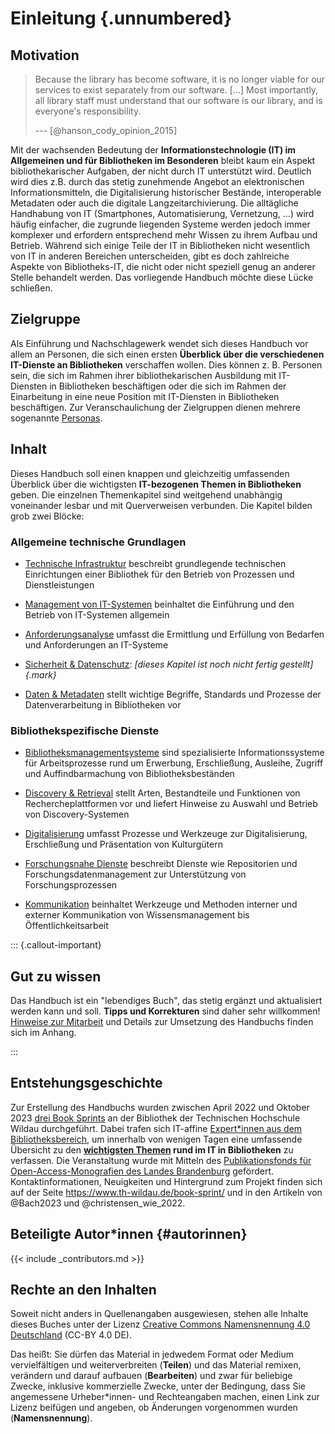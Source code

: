 # Einleitung {.unnumbered}

## Motivation

> Because the library has become software, it is no longer viable for
> our services to exist separately from our software. \[\...\] Most
> importantly, all library staff must understand that our software is
> our library, and is everyone's responsibility.
>
> --- [@hanson_cody_opinion_2015]

Mit der wachsenden Bedeutung der **Informationstechnologie (IT) im Allgemeinen
und für Bibliotheken im Besonderen** bleibt kaum ein Aspekt bibliothekarischer
Aufgaben, der nicht durch IT unterstützt wird.  Deutlich wird dies z.B. durch
das stetig zunehmende Angebot an elektronischen Informationsmitteln, die
Digitalisierung historischer Bestände, interoperable Metadaten oder auch die
digitale Langzeitarchivierung. Die alltägliche Handhabung von IT (Smartphones,
Automatisierung, Vernetzung, ...) wird häufig einfacher, die zugrunde liegenden
Systeme werden jedoch immer komplexer und erfordern entsprechend mehr Wissen zu
ihrem Aufbau und Betrieb. Während sich einige Teile der IT in Bibliotheken
nicht wesentlich von IT in anderen Bereichen unterscheiden, gibt es doch
zahlreiche Aspekte von Bibliotheks-IT, die nicht oder nicht speziell genug an
anderer Stelle behandelt werden. Das vorliegende Handbuch möchte diese Lücke
schließen.

## Zielgruppe

Als Einführung und Nachschlagewerk wendet sich dieses Handbuch vor allem an
Personen, die sich einen ersten **Überblick über die verschiedenen IT-Dienste
an Bibliotheken** verschaffen wollen. Dies können z. B. Personen sein, die sich
im Rahmen ihrer bibliothekarischen Ausbildung mit IT-Diensten in Bibliotheken
beschäftigen oder die sich im Rahmen der Einarbeitung in eine neue Position mit
IT-Diensten in Bibliotheken beschäftigen. Zur Veranschaulichung der Zielgruppen
dienen mehrere sogenannte [Personas](#zielgruppe).

## Inhalt

Dieses Handbuch soll einen knappen und gleichzeitig umfassenden Überblick über
die wichtigsten **IT-bezogenen Themen in Bibliotheken** geben. Die einzelnen
Themenkapitel sind weitgehend unabhängig voneinander lesbar und mit
Querverweisen verbunden. Die Kapitel bilden grob zwei Blöcke:
 
### Allgemeine technische Grundlagen
 
- [Technische Infrastruktur](infrastruktur.md) beschreibt grundlegende technischen Einrichtungen einer Bibliothek für den Betrieb von Prozessen und Dienstleistungen
 
- [Management von IT-Systemen](management.md) beinhaltet die Einführung und den Betrieb von IT-Systemen allgemein

- [Anforderungsanalyse](anforderungen.md) umfasst die Ermittlung und Erfüllung von Bedarfen und Anforderungen an IT-Systeme

- [Sicherheit & Datenschutz](sicherheit.md): *[dieses Kapitel ist noch nicht fertig gestellt]{.mark}*
 
- [Daten & Metadaten](metadaten.md) stellt wichtige Begriffe, Standards und Prozesse der Datenverarbeitung in Bibliotheken vor
 
### Bibliothekspezifische Dienste
 
- [Bibliotheksmanagementsysteme](bibliotheksmanagementsysteme.md) sind spezialisierte Informationssysteme für Arbeitsprozesse rund um Erwerbung, Erschließung, Ausleihe, Zugriff und Auffindbarmachung von Bibliotheksbeständen
 
- [Discovery & Retrieval](discovery.md) stellt Arten, Bestandteile und Funktionen von Rechercheplattformen vor und liefert Hinweise zu Auswahl und Betrieb von Discovery-Systemen
 
- [Digitalisierung](digitalisierung.md) umfasst Prozesse und Werkzeuge zur Digitalisierung, Erschließung und Präsentation von Kulturgütern
 
- [Forschungsnahe Dienste](forschungsnahe-dienste.md) beschreibt Dienste wie Repositorien und Forschungsdatenmanagement zur Unterstützung von Forschungsprozessen
 
- [Kommunikation](kommunikation.md) beinhaltet Werkzeuge und Methoden interner und externer Kommunikation von Wissensmanagement bis Öffentlichkeitsarbeit

::: {.callout-important}

## Gut zu wissen

Das Handbuch ist ein "lebendiges Buch", das stetig ergänzt und aktualisiert
werden kann und soll. **Tipps und Korrekturen** sind daher sehr willkommen!
[Hinweise zur Mitarbeit](#mitarbeit) und Details zur 
Umsetzung des Handbuchs finden sich im Anhang.

:::

## Entstehungsgeschichte

Zur Erstellung des Handbuchs wurden zwischen April 2022 und Oktober 2023 [drei
Book Sprints](https://www.th-wildau.de/book-sprint/) an der Bibliothek der
Technischen Hochschule Wildau durchgeführt. Dabei trafen sich IT-affine 
[Expert\*innen aus dem Bibliotheksbereich](#autorinnen), um innerhalb von
wenigen Tagen eine umfassende Übersicht zu den **[wichtigsten Themen](#inhalt)
rund im IT in Bibliotheken** zu verfassen. Die Veranstaltung wurde mit Mitteln
des [Publikationsfonds für Open-Access-Monografien des Landes
Brandenburg](https://open-access-brandenburg.de/fonds/) gefördert.
Kontaktinformationen, Neuigkeiten und Hintergrund zum Projekt finden sich auf
der Seite <https://www.th-wildau.de/book-sprint/> und in den Artikeln von
@Bach2023 und @christensen_wie_2022.

## Beteiligte Autor\*innen {#autorinnen}

{{< include _contributors.md >}}

## Rechte an den Inhalten

Soweit nicht anders in Quellenangaben ausgewiesen, stehen alle Inhalte dieses
Buches unter der Lizenz [Creative Commons Namensnennung 4.0
Deutschland](https://creativecommons.org/licenses/by/4.0/de/) (CC-BY 4.0 DE).

Das heißt: Sie dürfen das Material in jedwedem Format oder Medium
vervielfältigen und weiterverbreiten (**Teilen**) und das Material remixen,
verändern und darauf aufbauen (**Bearbeiten**) und zwar für beliebige Zwecke,
inklusive kommerzielle Zwecke, unter der Bedingung, dass Sie angemessene
Urheber\*innen- und Rechteangaben machen, einen Link zur Lizenz beifügen und
angeben, ob Änderungen vorgenommen wurden (**Namensnennung**).
